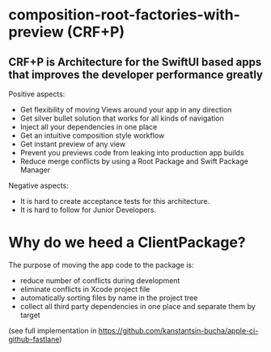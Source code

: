 # composition-root-factories-with-preview (CRF+P)

## CRF+P is Architecture for the SwiftUI based apps that improves the developer performance greatly

Positive aspects:

* Get flexibility of moving Views around your app in any direction
* Get silver bullet solution that works for all kinds of navigation
* Inject all your dependencies in one place
* Get an intuitive composition style workflow
* Get instant preview of any view
* Prevent you previews code from leaking into production app builds
* Reduce merge conflicts by using a Root Package and Swift Package Manager

Negative aspects:

* It is hard to create acceptance tests for this architecture.
* It is hard to follow for Junior Developers.


# Why do we heed a ClientPackage?

The purpose of moving the app code to the package is:
* reduce number of conflicts during development
* eliminate conflicts in Xcode project file
* automatically sorting files by name in the project tree
* collect all third party dependencies in one place and separate them by target 

(see full implementation in https://github.com/kanstantsin-bucha/apple-ci-github-fastlane)

